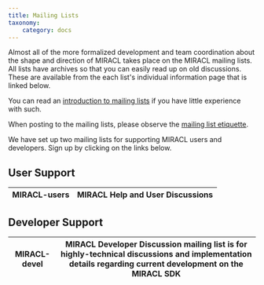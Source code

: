 ```yaml
---
title: Mailing Lists
taxonomy:
    category: docs
---
```


Almost all of the more formalized development and team coordination about the shape and direction of MIRACL takes place on the MIRACL mailing lists. All lists have archives so that you can easily read up on old discussions. These are available from the each list's individual information page that is linked below.

You can read an <a href="http://www.gnu.org/software/mailman/mailman-member/node5.html" class="external-link">introduction to mailing lists</a> if you have little experience with such.

When posting to the mailing lists, please observe the <a href="http://MIRACL.org/display/WLCM/Etiquette" class="external-link">mailing list etiquette</a>.

We have set up two mailing lists for supporting MIRACL users and developers. Sign up by clicking on the links below.

User Support
------------

| MIRACL-users | MIRACL Help and User Discussions |
|--------------|----------------------------------|

Developer Support
-----------------

| MIRACL-devel | MIRACL Developer Discussion mailing list is for highly-technical discussions and implementation details regarding current development on the MIRACL SDK |
|--------------|---------------------------------------------------------------------------------------------------------------------------------------------------------|


